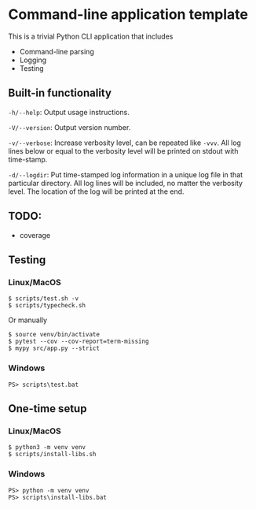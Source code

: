 # Command-line application template

This is a trivial Python CLI application that includes

- Command-line parsing
- Logging
- Testing

## Built-in functionality

`-h/--help`: Output usage instructions.

`-V/--version`: Output version number.

`-v/--verbose`: Increase verbosity level, can be repeated like `-vvv`.  All log lines below or equal to the verbosity level will be printed on stdout with time-stamp.

`-d/--logdir`: Put time-stamped log information in a unique log file in that particular directory.  All log lines will be included, no matter the verbosity level.  The location of the log will be printed at the end.

## TODO:

- coverage

## Testing

### Linux/MacOS

	$ scripts/test.sh -v
	$ scripts/typecheck.sh

Or manually

	$ source venv/bin/activate
	$ pytest --cov --cov-report=term-missing
	$ mypy src/app.py --strict

### Windows

    PS> scripts\test.bat

## One-time setup

### Linux/MacOS

	$ python3 -m venv venv
	$ scripts/install-libs.sh

### Windows

    PS> python -m venv venv
    PS> scripts\install-libs.bat
